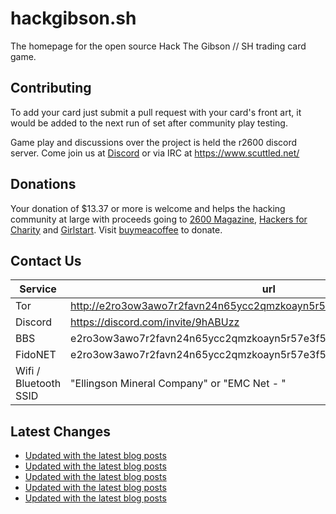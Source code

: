 # hackgibson.sh
The homepage for the open source Hack The Gibson // SH trading card game.


## Contributing

To add your card just submit a pull request with your card's front art, it would be added to the next run of set after community play testing.

Game play and discussions over the project is held the r2600 discord server. Come join us at [Discord](https://discord.com/invite/9hABUzz) or via IRC at https://www.scuttled.net/


## Donations

Your donation of $13.37 or more is welcome and helps the hacking community at large with proceeds going to [2600 Magazine](https://2600.com/), [Hackers for Charity](https://hackersforcharity.org) and [Girlstart](https://girlstart.org).  Visit [buymeacoffee](https://www.buymeacoffee.com/hackgibson.sh) to donate.


## Contact Us

Service | url
-|-
Tor | http://e2ro3ow3awo7r2favn24n65ycc2qmzkoayn5r57e3f56nvjwdcgg32ad.onion
Discord | https://discord.com/invite/9hABUzz
BBS | e2ro3ow3awo7r2favn24n65ycc2qmzkoayn5r57e3f56nvjwdcgg32ad.onion:23
FidoNET | e2ro3ow3awo7r2favn24n65ycc2qmzkoayn5r57e3f56nvjwdcgg32ad.onion:24554
Wifi / Bluetooth SSID | "Ellingson Mineral Company" or "EMC Net - <fidonet address>"

## Latest Changes
<!-- BLOG-POST-LIST:START -->
- [Updated with the latest blog posts](https://github.com/DFW2600/hackgibson.sh/commit/4ae571273b21fe2a2cfa57c3a244299a1e74d206)
- [Updated with the latest blog posts](https://github.com/DFW2600/hackgibson.sh/commit/77b89b6c7f4b25c6aa14f3408b95bfe0ca52d8d0)
- [Updated with the latest blog posts](https://github.com/DFW2600/hackgibson.sh/commit/aa8958c867a2a6e7ec9feb96d7d1f9fdeff4a1c5)
- [Updated with the latest blog posts](https://github.com/DFW2600/hackgibson.sh/commit/9b426d60098e211714367da596c08a4b9cf6cf8d)
- [Updated with the latest blog posts](https://github.com/DFW2600/hackgibson.sh/commit/0df65a0fa719ca3fe730bd18b6b90698d2bb6347)
<!-- BLOG-POST-LIST:END -->
